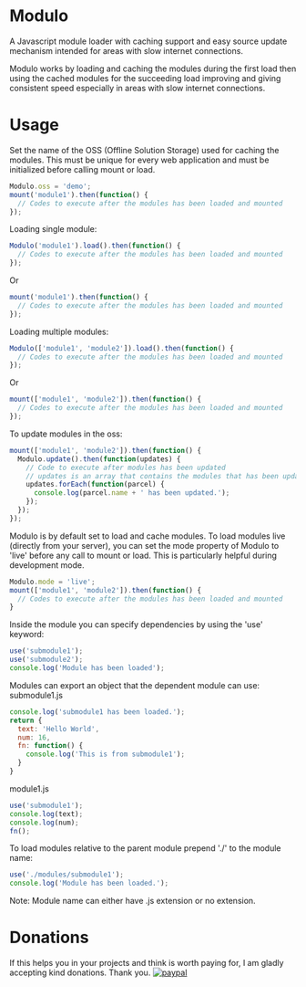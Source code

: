# Modulo
A Javascript module loader with caching support and easy source update mechanism intended for areas with slow internet connections.  

Modulo works by loading and caching the modules during the first load then using the cached modules for the succeeding load improving and giving consistent speed especially in areas with slow internet connections.
# Usage
Set the name of the OSS (Offline Solution Storage) used for caching the modules. This must be unique for every web application and must be initialized before calling mount or load.
```javascript
Modulo.oss = 'demo';
mount('module1').then(function() {
  // Codes to execute after the modules has been loaded and mounted
});
```
Loading single module:
```javascript
Modulo('module1').load().then(function() {
  // Codes to execute after the modules has been loaded and mounted  
});
```
Or
```javascript
mount('module1').then(function() {
  // Codes to execute after the modules has been loaded and mounted  
});
```
Loading multiple modules:
```javascript
Modulo(['module1', 'module2']).load().then(function() {
  // Codes to execute after the modules has been loaded and mounted  
});
```
Or
```javascript
mount(['module1', 'module2']).then(function() {
  // Codes to execute after the modules has been loaded and mounted  
});
```
To update modules in the oss:
```javascript
mount(['module1', 'module2']).then(function() {
  Modulo.update().then(function(updates) {
    // Code to execute after modules has been updated
    // updates is an array that contains the modules that has been updated
    updates.forEach(function(parcel) {
      console.log(parcel.name + ' has been updated.');
    });
  });
});
```
Modulo is by default set to load and cache modules. To load modules live (directly from your server), you can set the mode property of Modulo to 'live' before any call to mount or load. This is particularly helpful during development mode.
```javascript
Modulo.mode = 'live';
mount(['module1', 'module2']).then(function() {
  // Codes to execute after the modules has been loaded and mounted
}
```
Inside the module you can specify dependencies by using the 'use' keyword:
```javascript
use('submodule1');
use('submodule2');
console.log('Module has been loaded');
```
Modules can export an object that the dependent module can use:  
submodule1.js
```javascript
console.log('submodule1 has been loaded.');
return {
  text: 'Hello World',
  num: 16,
  fn: function() {
    console.log('This is from submodule1');
  }
}
```
module1.js
```javascript
use('submodule1');
console.log(text);
console.log(num);
fn();
```
To load modules relative to the parent module prepend './' to the module name:
```javascript
use('./modules/submodule1');
console.log('Module has been loaded.');
```

Note: Module name can either have .js extension or no extension.
# Donations
If this helps you in your projects and think is worth paying for, I am gladly accepting kind donations. Thank you.
[![paypal](https://www.paypalobjects.com/en_US/i/btn/btn_donateCC_LG.gif)](https://www.paypal.com/donate?hosted_button_id=UW2BMEKKV27CL)
